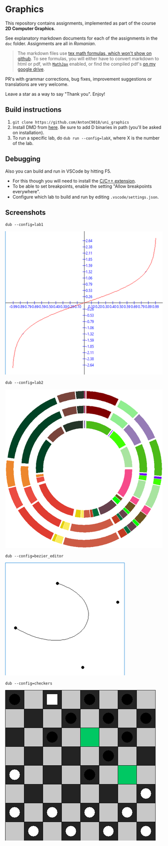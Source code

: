 # Graphics

This repository contains assignments, implemented as part of the course **2D Computer Graphics**.

See explanatory markdown documents for each of the assignments in the `doc` folder. Assignments are all in *Romanian*.

> The markdown files use [tex math formulas, which won't show on github](https://stackoverflow.com/questions/11256433/how-to-show-math-equations-in-general-githubs-markdownnot-githubs-blog). To see formulas, you will either have to convert markdown to html or pdf, with [`MathJax`](https://www.mathjax.org/) enabled, or find the compiled pdf's [on my google drive](https://drive.google.com/drive/folders/1Rs0-qy6ivSDuHh5JadrP4Ta4YDhuVRiC).

PR's with grammar corrections, bug fixes, improvement suggestions or translations are very welcome.

Leave a star as a way to say "Thank you". Enjoy!


## Build instructions

1. `git clone https://github.com/AntonC9018/uni_graphics`
2. Install DMD from [here](https://dlang.org/download.html). Be sure to add D binaries in path (you'll be asked on installation).
3. To run a specific lab, do `dub run --config=labX`, where X is the number of the lab.

## Debugging

Also you can build and run in VSCode by hitting F5. 
- For this though you will need to install the [C/C++ extension](https://marketplace.visualstudio.com/items?itemName=ms-vscode.cpptools). 
- To be able to set breakpoints, enable the setting "Allow breakpoints everywhere".
- Configure which lab to build and run by editing `.vscode/settings.json`.


## Screenshots


```
dub --config=lab1
```

![](doc/images/lab1_demo.png)


```
dub --config=lab2
```

![](doc/images/lab2_demo.png)


```
dub --config=bezier_editor
```

![](doc/images/Bezier.png)


```
dub --config=checkers
```

![](doc/images/Checkers.png)